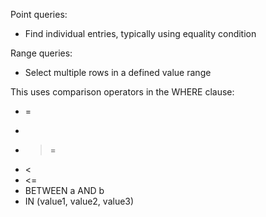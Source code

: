 Point queries:
- Find individual entries, typically using equality condition

Range queries:
- Select multiple rows in a defined value range

This uses comparison operators in the WHERE clause:
- =
- >
- >=
- <
- <=
- BETWEEN a AND b
- IN (value1, value2, value3)